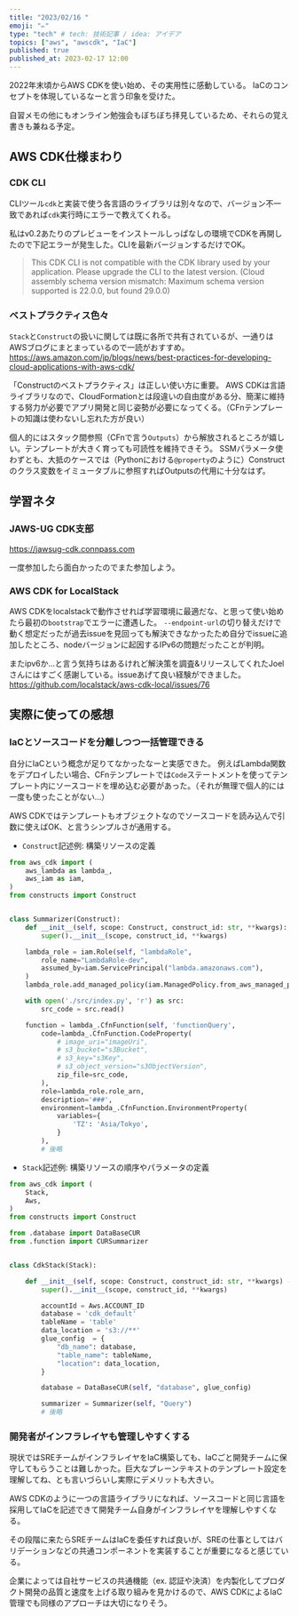 ```yaml
---
title: "2023/02/16 "
emoji: "✏️"
type: "tech" # tech: 技術記事 / idea: アイデア
topics: ["aws", "awscdk", "IaC"]
published: true
published_at: 2023-02-17 12:00
---
```


2022年末頃からAWS CDKを使い始め、その実用性に感動している。
IaCのコンセプトを体現しているなーと言う印象を受けた。

自習メモの他にもオンライン勉強会もぼちぼち拝見しているため、それらの覚え書きも兼ねる予定。

## AWS CDK仕様まわり

### CDK CLI
CLIツール`cdk`と実装で使う各言語のライブラリは別々なので、バージョン不一致であれば`cdk`実行時にエラーで教えてくれる。

私はv0.2あたりのプレビューをインストールしっぱなしの環境でCDKを再開したので下記エラーが発生した。CLIを最新バージョンするだけでOK。

> This CDK CLI is not compatible with the CDK library used by your application. Please upgrade the CLI to the latest version.
(Cloud assembly schema version mismatch: Maximum schema version supported is 22.0.0, but found 29.0.0)


### ベストプラクティス色々
`Stack`と`Construct`の扱いに関しては既に各所で共有されているが、一通りはAWSブログにまとまっているので一読がおすすめ。
https://aws.amazon.com/jp/blogs/news/best-practices-for-developing-cloud-applications-with-aws-cdk/

「Constructのベストプラクティス」は正しい使い方に重要。
AWS CDKは言語ライブラリなので、CloudFormationとは段違いの自由度がある分、簡潔に維持する努力が必要でアプリ開発と同じ姿勢が必要になってくる。（CFnテンプレートの知識は使わないし忘れた方が良い）

個人的にはスタック間参照（CFnで言う`Outputs`）から解放されるところが嬉しい。テンプレートが大きく育っても可読性を維持できそう。
SSMパラメータ使わずとも、大抵のケースでは（Pythonにおける`@property`のように）Constructのクラス変数をイミュータブルに参照すればOutputsの代用に十分なはず。


## 学習ネタ

### JAWS-UG CDK支部
https://jawsug-cdk.connpass.com

一度参加したら面白かったのでまた参加しよう。


### AWS CDK for LocalStack
AWS CDKをlocalstackで動作させれば学習環境に最適だな、と思って使い始めたら最初の`bootstrap`でエラーに遭遇した。
`--endpoint-url`の切り替えだけで動く想定だったが過去issueを見回っても解決できなかったため自分でissueに追加したところ、nodeバージョンに起因するIPv6の問題だったことが判明。

またipv6か...と言う気持ちはあるけれど解決策を調査&リリースしてくれたJoelさんにはすごく感謝している。issueあげて良い経験ができました。
https://github.com/localstack/aws-cdk-local/issues/76


## 実際に使っての感想

### IaCとソースコードを分離しつつ一括管理できる
自分にIaCという概念が足りてなかったなーと実感できた。
例えばLambda関数をデプロイしたい場合、CFnテンプレートでは`Code`ステートメントを使ってテンプレート内にソースコードを埋め込む必要があった。（それが無理で個人的には一度も使ったことがない...）

AWS CDKではテンプレートもオブジェクトなのでソースコードを読み込んで引数に使えばOK、と言うシンプルさが通用する。

- `Construct`記述例: 構築リソースの定義
```python
from aws_cdk import (
    aws_lambda as lambda_,
    aws_iam as iam,
)
from constructs import Construct


class Summarizer(Construct):
    def __init__(self, scope: Construct, construct_id: str, **kwargs):
        super().__init__(scope, construct_id, **kwargs)

    lambda_role = iam.Role(self, "lambdaRole",
        role_name="LambdaRole-dev",
        assumed_by=iam.ServicePrincipal("lambda.amazonaws.com"),
    )
    lambda_role.add_managed_policy(iam.ManagedPolicy.from_aws_managed_policy_name('service-role/AWSLambdaBasicExecutionRole'))

    with open('./src/index.py', 'r') as src:
        src_code = src.read()

    function = lambda_.CfnFunction(self, 'functionQuery',
        code=lambda_.CfnFunction.CodeProperty(
            # image_uri="imageUri",
            # s3_bucket="s3Bucket",
            # s3_key="s3Key",
            # s3_object_version="s3ObjectVersion",
            zip_file=src_code,
        ),
        role=lambda_role.role_arn,
        description='###',
        environment=lambda_.CfnFunction.EnvironmentProperty(
            variables={
                'TZ': 'Asia/Tokyo',
            }
        ),
        # 後略
```

- `Stack`記述例: 構築リソースの順序やパラメータの定義
```python
from aws_cdk import (
    Stack,
    Aws,
)
from constructs import Construct

from .database import DataBaseCUR
from .function import CURSummarizer


class CdkStack(Stack):

    def __init__(self, scope: Construct, construct_id: str, **kwargs) -> None:
        super().__init__(scope, construct_id, **kwargs)

        accountId = Aws.ACCOUNT_ID
        database = 'cdk_default'
        tableName = 'table'
        data_location = 's3://**'
        glue_config  = {
            "db_name": database,
            "table_name": tableName,
            "location": data_location,
        }

        database = DataBaseCUR(self, "database", glue_config)

        summarizer = Summarizer(self, "Query")
        # 後略
```

### 開発者がインフラレイヤも管理しやすくする
現状ではSREチームがインフラレイヤをIaC構築しても、IaCごと開発チームに保守してもらうことは難しかった。巨大なプレーンテキストのテンプレート設定を理解してね、とも言いづらいし実際にデメリットも大きい。

AWS CDKのように一つの言語ライブラリになれば、ソースコードと同じ言語を採用してIaCを記述できて開発チーム自身がインフラレイヤを理解しやすくなる。

その段階に来たらSREチームはIaCを委任すれば良いが、SREの仕事としてはバリデーションなどの共通コンポーネントを実装することが重要になると感じている。

企業によっては自社サービスの共通機能（ex. 認証や決済）を内製化してプロダクト開発の品質と速度を上げる取り組みを見かけるので、AWS CDKによるIaC管理でも同様のアプローチは大切になりそう。
